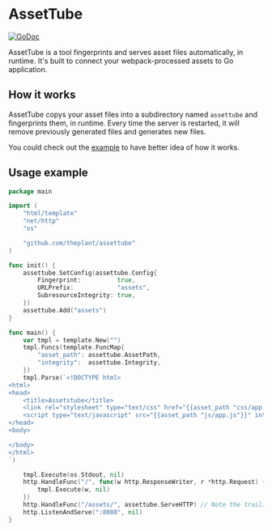 # AssetTube

[![GoDoc](https://godoc.org/github.com/golang/gddo?status.svg)](http://godoc.org/github.com/theplant/assettube)

AssetTube is a tool fingerprints and serves asset files automatically, in runtime. It's built to connect your webpack-processed assets to Go application.

## How it works

AssetTube copys your asset files into a subdirectory named `assettube` and fingerprints them, in runtime. Every time the server is restarted, it will remove previously generated files and generates new files.

You could check out the [example](https://github.com/theplant/assettube/tree/master/example) to have better idea of how it works.

## Usage example

```go
package main

import (
	"html/template"
	"net/http"
	"os"

	"github.com/theplant/assettube"
)

func init() {
	assettube.SetConfig(assettube.Config{
		Fingerprint:          true,
		URLPrefix:            "assets",
		SubresourceIntegrity: true,
	})
	assettube.Add("assets")
}

func main() {
	var tmpl = template.New("")
	tmpl.Funcs(template.FuncMap{
		"asset_path": assettube.AssetPath,
		"integrity":  assettube.Integrity,
	})
	tmpl.Parse(`<!DOCTYPE html>
<html>
<head>
	<title>Assetstube</title>
	<link rel="stylesheet" type="text/css" href="{{asset_path "css/app.css"}}">
	<script type="text/javascript" src="{{asset_path "js/app.js"}}" integrity="{{integrity "js/app.js"}}"></script>
</head>
<body>

</body>
</html>
`)

	tmpl.Execute(os.Stdout, nil)
	http.HandleFunc("/", func(w http.ResponseWriter, r *http.Request) {
		tmpl.Execute(w, nil)
	})
	http.HandleFunc("/assets/", assettube.ServeHTTP) // Note the trailing "/", whihc is necessary
	http.ListenAndServe(":8080", nil)
}
```
